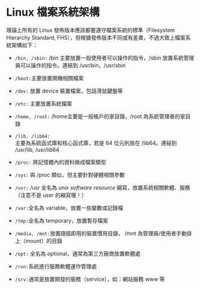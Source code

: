 # Linux 檔案系統架構

理論上所有的 Linux 發佈版本應該都要遵守檔案系統的標準（Filesystem Hierarchy Standard, FHS），但根據發佈版本不同或有差異，不過大致上檔案系統架構如下：
- `/bin, /sbin:`
/bin 主要放置一般使用者可以操作的指令，/sbin 放置系統管理員可以操作的指令。連結到 /usr/bin，/usr/sbin
- `/boot:`主要放置開機相關檔案
- `/dev:` 放置 device 裝置檔案，包話滑鼠鍵盤等
- `/etc:` 主要放置系統檔案
- `/home, /root:` /home主要是一般帳戶的家目錄，/root 為系統管理者的家目錄
- `/lib, /lib64:` <br>
主要為系統函式庫和核心函式庫，若是 64 位元則放在 /lib64。連結到 /usr/lib, /usr/lib64
- `/proc:` 將記憶體內的資料做成檔案類型
- `/sys:` 與 /proc 類似，但主要針對硬體相關參數
- `/usr:` /usr 全名為 _unix software resource_ 縮寫，放置系統相關軟體、服務（注意不是 user 的縮寫喔！）
- `/var:`全名為 variable，放置一些變數或記錄檔
- `/tmp:`全名為 temporary，放置暫存檔案
- `/media, /mnt:`放置隨插即用的裝置慣用目錄， /mnt 為管理員/使用者手動掛上（mount）的目錄

- `/opt:` 全名為 optional，通常為第三方廠商放置軟體處
- `/run:`系統進行服務軟體運作管理處
- `/srv:`通常是放置開發的服務（service），如：網站服務 www 等

